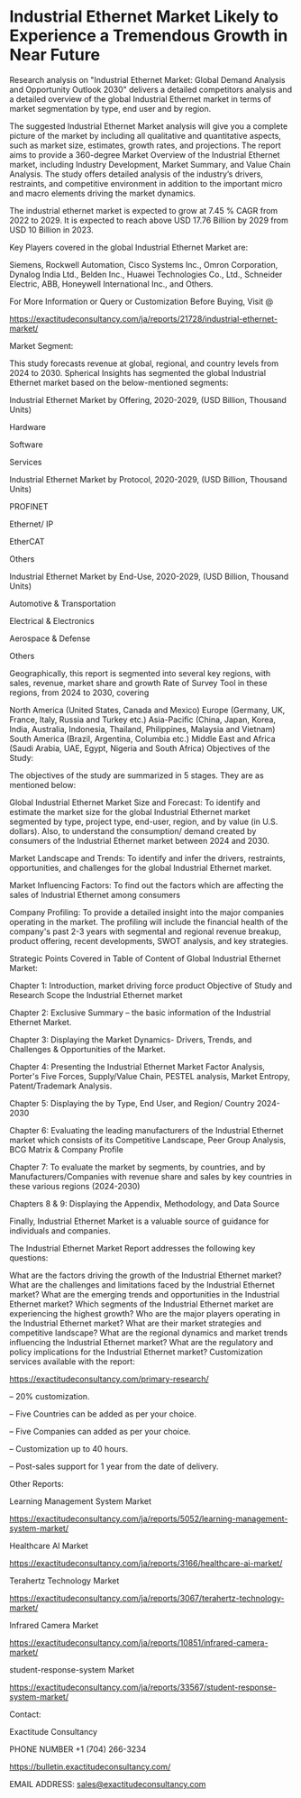 # Industrial Ethernet Market Likely to Experience a Tremendous Growth in Near Future

Research analysis on "Industrial Ethernet Market: Global Demand Analysis and Opportunity Outlook 2030" delivers a detailed competitors analysis and a detailed overview of the global Industrial Ethernet market in terms of market segmentation by type, end user and by region.

The suggested Industrial Ethernet Market analysis will give you a complete picture of the market by including all qualitative and quantitative aspects, such as market size, estimates, growth rates, and projections. The report aims to provide a 360-degree Market Overview of the Industrial Ethernet market, including Industry Development, Market Summary, and Value Chain Analysis. The study offers detailed analysis of the industry’s drivers, restraints, and competitive environment in addition to the important micro and macro elements driving the market dynamics.

The industrial ethernet market is expected to grow at 7.45 % CAGR from 2022 to 2029. It is expected to reach above USD 17.76 Billion by 2029 from USD 10 Billion in 2023.

Key Players covered in the global Industrial Ethernet Market are:

Siemens, Rockwell Automation, Cisco Systems Inc., Omron Corporation, Dynalog India Ltd., Belden Inc., Huawei Technologies Co., Ltd., Schneider Electric, ABB, Honeywell International Inc., and Others.

For More Information or Query or Customization Before Buying, Visit @

https://exactitudeconsultancy.com/ja/reports/21728/industrial-ethernet-market/

Market Segment:

This study forecasts revenue at global, regional, and country levels from 2024 to 2030. Spherical Insights has segmented the global Industrial Ethernet market based on the below-mentioned segments:

Industrial Ethernet Market by Offering, 2020-2029, (USD Billion, Thousand Units)

Hardware

Software

Services

Industrial Ethernet Market by Protocol, 2020-2029, (USD Billion, Thousand Units)

PROFINET

Ethernet/ IP

EtherCAT

Others

Industrial Ethernet Market by End-Use, 2020-2029, (USD Billion, Thousand Units)

Automotive & Transportation

Electrical & Electronics

Aerospace & Defense

Others

 

Geographically, this report is segmented into several key regions, with sales, revenue, market share and growth Rate of Survey Tool in these regions, from 2024 to 2030, covering

North America (United States, Canada and Mexico)
Europe (Germany, UK, France, Italy, Russia and Turkey etc.)
Asia-Pacific (China, Japan, Korea, India, Australia, Indonesia, Thailand, Philippines, Malaysia and Vietnam)
South America (Brazil, Argentina, Columbia etc.)
Middle East and Africa (Saudi Arabia, UAE, Egypt, Nigeria and South Africa)
Objectives of the Study:

The objectives of the study are summarized in 5 stages. They are as mentioned below:

Global Industrial Ethernet Market Size and Forecast: To identify and estimate the market size for the global Industrial Ethernet market segmented by type, project type, end-user, region, and by value (in U.S. dollars). Also, to understand the consumption/ demand created by consumers of the Industrial Ethernet market between 2024 and 2030.

Market Landscape and Trends: To identify and infer the drivers, restraints, opportunities, and challenges for the global Industrial Ethernet market.

Market Influencing Factors: To find out the factors which are affecting the sales of Industrial Ethernet among consumers

Company Profiling: To provide a detailed insight into the major companies operating in the market. The profiling will include the financial health of the company's past 2-3 years with segmental and regional revenue breakup, product offering, recent developments, SWOT analysis, and key strategies.

Strategic Points Covered in Table of Content of Global Industrial Ethernet Market:

Chapter 1: Introduction, market driving force product Objective of Study and Research Scope the Industrial Ethernet market

Chapter 2: Exclusive Summary – the basic information of the Industrial Ethernet Market.

Chapter 3: Displaying the Market Dynamics- Drivers, Trends, and Challenges & Opportunities of the Market.

Chapter 4: Presenting the Industrial Ethernet Market Factor Analysis, Porter's Five Forces, Supply/Value Chain, PESTEL analysis, Market Entropy, Patent/Trademark Analysis.

Chapter 5: Displaying the by Type, End User, and Region/ Country 2024-2030

Chapter 6: Evaluating the leading manufacturers of the Industrial Ethernet market which consists of its Competitive Landscape, Peer Group Analysis, BCG Matrix & Company Profile

Chapter 7: To evaluate the market by segments, by countries, and by Manufacturers/Companies with revenue share and sales by key countries in these various regions (2024-2030)

Chapters 8 & 9: Displaying the Appendix, Methodology, and Data Source

Finally, Industrial Ethernet Market is a valuable source of guidance for individuals and companies.

The Industrial Ethernet Market Report addresses the following key questions:

What are the factors driving the growth of the Industrial Ethernet market?
What are the challenges and limitations faced by the Industrial Ethernet market?
What are the emerging trends and opportunities in the Industrial Ethernet market?
Which segments of the Industrial Ethernet market are experiencing the highest growth?
Who are the major players operating in the Industrial Ethernet market?
What are their market strategies and competitive landscape?
What are the regional dynamics and market trends influencing the Industrial Ethernet market?
What are the regulatory and policy implications for the Industrial Ethernet market?
Customization services available with the report:

https://exactitudeconsultancy.com/primary-research/

– 20% customization.

– Five Countries can be added as per your choice.

– Five Companies can added as per your choice.

– Customization up to 40 hours.

– Post-sales support for 1 year from the date of delivery.

Other Reports:

Learning Management System Market

https://exactitudeconsultancy.com/ja/reports/5052/learning-management-system-market/

Healthcare AI Market

https://exactitudeconsultancy.com/ja/reports/3166/healthcare-ai-market/

Terahertz Technology Market

https://exactitudeconsultancy.com/ja/reports/3067/terahertz-technology-market/

Infrared Camera Market

https://exactitudeconsultancy.com/ja/reports/10851/infrared-camera-market/

student-response-system Market

https://exactitudeconsultancy.com/ja/reports/33567/student-response-system-market/

Contact:

Exactitude Consultancy

PHONE NUMBER +1 (704) 266-3234

https://bulletin.exactitudeconsultancy.com/

EMAIL ADDRESS: sales@exactitudeconsultancy.com
